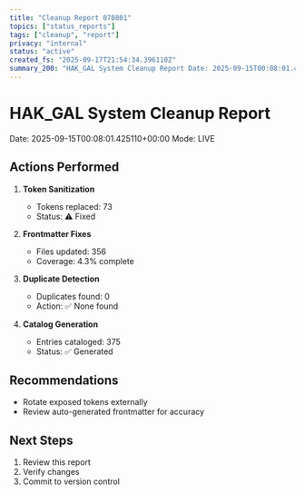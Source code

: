 ```yaml
---
title: "Cleanup Report 070801"
topics: ["status_reports"]
tags: ["cleanup", "report"]
privacy: "internal"
status: "active"
created_fs: "2025-09-17T21:54:34.396110Z"
summary_200: "HAK_GAL System Cleanup Report Date: 2025-09-15T00:08:01.425110+00:00 Mode: LIVE Actions Performed 1. Token Sanitization - Tokens replaced: 73 - Status: ⚠️ Fixed 2. Frontmatter Fixes - Files updated: 356 - Coverage: 4.3% complete."
---
```



# HAK_GAL System Cleanup Report
Date: 2025-09-15T00:08:01.425110+00:00
Mode: LIVE

## Actions Performed

1. **Token Sanitization**
   - Tokens replaced: 73
   - Status: ⚠️ Fixed

2. **Frontmatter Fixes**
   - Files updated: 356
   - Coverage: 4.3% complete

3. **Duplicate Detection**
   - Duplicates found: 0
   - Action: ✅ None found

4. **Catalog Generation**
   - Entries cataloged: 375
   - Status: ✅ Generated

## Recommendations

- Rotate exposed tokens externally
- Review auto-generated frontmatter for accuracy

## Next Steps
1. Review this report
2. Verify changes
3. Commit to version control
